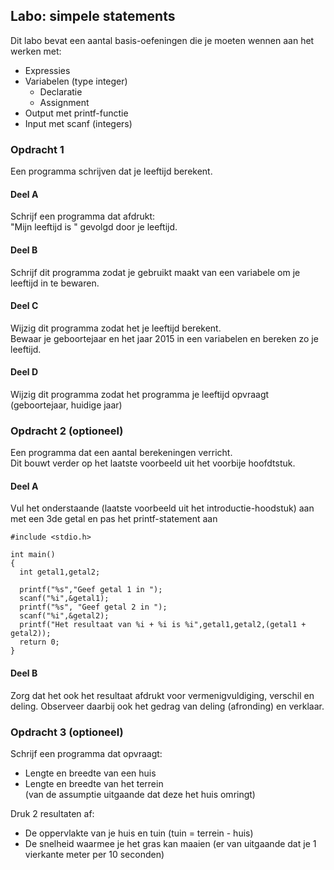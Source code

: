 ## Labo: simpele statements 

Dit labo bevat een aantal basis-oefeningen die je moeten wennen aan het werken met:

* Expressies
* Variabelen (type integer)
    * Declaratie
    * Assignment
* Output met printf-functie 
* Input met scanf (integers)


### Opdracht 1

Een programma schrijven dat je leeftijd berekent.

#### Deel A
Schrijf een programma dat afdrukt:  
"Mijn leeftijd is " gevolgd door je leeftijd.

#### Deel B
Schrijf dit programma zodat je gebruikt maakt van een variabele om je leeftijd in te bewaren.

#### Deel C
Wijzig dit programma zodat het je leeftijd berekent.   
Bewaar je geboortejaar en het jaar 2015 in een variabelen en bereken zo je leeftijd.

#### Deel D
Wijzig dit programma zodat het programma je leeftijd opvraagt
(geboortejaar, huidige jaar)

### Opdracht 2 (optioneel)

Een programma dat een aantal berekeningen verricht.  
Dit bouwt verder op het laatste voorbeeld uit het voorbije hoofdtstuk.

#### Deel A
Vul het onderstaande (laatste voorbeeld uit het introductie-hoodstuk) aan met een 3de getal en pas het printf-statement aan

```
#include <stdio.h>

int main()
{
  int getal1,getal2;

  printf("%s","Geef getal 1 in ");
  scanf("%i",&getal1);
  printf("%s", "Geef getal 2 in ");
  scanf("%i",&getal2);
  printf("Het resultaat van %i + %i is %i",getal1,getal2,(getal1 + getal2));
  return 0;
}
```
#### Deel B
Zorg dat het ook het resultaat afdrukt voor vermenigvuldiging, verschil en deling.
Observeer daarbij ook het gedrag van deling (afronding) en verklaar.

### Opdracht 3 (optioneel)
Schrijf een programma dat opvraagt:

* Lengte en breedte van een huis
* Lengte en breedte van het terrein  
(van de assumptie uitgaande dat deze het huis omringt)

Druk 2 resultaten af:  

* De oppervlakte van je huis en tuin (tuin = terrein - huis)
* De snelheid waarmee je het gras kan maaien
  (er van uitgaande dat je 1 vierkante meter per 10 seconden)
